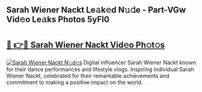 ## Sarah Wiener Nackt Le𝚊k𝚎d N𝚞𝚍e - Part-VGw Vid𝚎o Le𝚊ks Photos 5yFl0

# <h2><a href="http://fb4y4l6.evod.top/?m=Sarah+Wiener+Nackt">🔗 👉🔴 Sarah Wiener Nackt Vid𝚎o Ph𝚘t𝚘s</a></h2>

[![Sarah Wiener Nackt N𝚞d𝚎s](https://i.imgur.com/8V9OHl7.gif)](http://fb4y4l6.evod.top/?m=Sarah+Wiener+Nackt)
Digital influencer Sarah Wiener Nackt known for their dance performances and lifestyle vlogs. Inspiring individual Sarah Wiener Nackt, celebrated for their remarkable achievements and commitment to making a positive impact on the world. 
